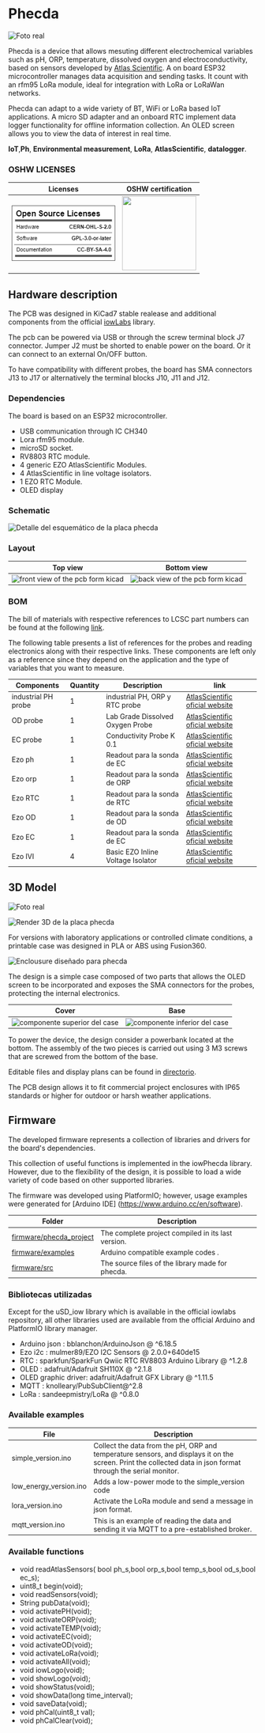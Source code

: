 # Phecda

![Foto real](3Dmodel/V1/photo_2.jpg)

Phecda is a device that allows mesuting different electrochemical variables such as pH, ORP, temperature, dissolved oxygen and electroconductivity, based on sensors developed by [Atlas Scientific](https://atlas-scientific.com/).
A on board ESP32 microcontroller manages data acquisition and sending tasks. It count with an rfm95 LoRa module, ideal for integration with LoRa or LoRaWan networks.

Phecda can adapt to a wide variety of BT, WiFi or LoRa based IoT applications.
A micro SD adapter and an onboard RTC implement data logger functionality for offline information collection. An OLED screen allows you to view the data of interest in real time.

**IoT**,**Ph**, **Environmental measurement**, **LoRa**, **AtlasScientific**, **datalogger**.

### OSHW LICENSES

| Licenses           | OSHW certification   |
| --------------- | -------------- |
| ![OSL](LICENSES/OSL.png)       | <img src="LICENSES/certification-mark-CL000005-stacked.png" width="150" height="150"> |


## Hardware description
The PCB was designed in KiCad7 stable realease and additional components from the official [iowLabs](https://github.com/iowlabs/KiCad_Lib) library.

The pcb can be powered via USB or through the screw terminal block J7 connector. Jumper J2 must be shorted to enable power on the board. Or it can connect to an external On/OFF button.

To have compatibility with different probes, the board has SMA connectors J13 to J17 or alternatively the terminal blocks J10, J11 and J12.

### Dependencies
The board is based on an ESP32 microcontroller.

- USB communication through IC CH340
- Lora rfm95 module.
- microSD socket.
- RV8803 RTC module.
- 4 generic EZO AtlasScientific Modules.
- 4 AtlasScientific in line voltage isolators.
- 1 EZO RTC Module.
- OLED display

### Schematic

![Detalle del esquemático de la placa phecda](hardware/output_files/Phecda_board.svg)

### Layout

| Top view | Bottom view |
| -------- | ----------- |
| ![front view of the pcb form kicad](hardware/output_files/phecda_top.png)|![back view of the pcb form kicad](hardware/output_files/phecda_bottom.png)|


### BOM
The bill of materials with respective references to LCSC part numbers can be found at the following [link](hardware/output_files/Phecda_board.csv).

The following table presents a list of references for the probes and reading electronics along with their respective links. These components are left only as a reference since they depend on the application and the type of variables that you want to measure.

| Components | Quantity | Description | link  |
|----------- | ---------| ----------- | ------------------ |
|industrial PH probe | 1 | industrial PH, ORP y RTC  probe | [AtlasScientific oficial website](https://atlas-scientific.com/ph/industrial-ph-orp-temp-probe-ph/)|  
|OD probe | 1 | Lab Grade Dissolved Oxygen Probe | [AtlasScientific oficial website](https://atlas-scientific.com/probes/dissolved-oxygen-probe/)|  
|EC probe | 1 | Conductivity Probe K 0.1 | [AtlasScientific oficial website](https://atlas-scientific.com/probes/conductivity-probe-k-0-1/)|  
|Ezo ph | 1 | Readout para la sonda de EC | [AtlasScientific oficial website](https://atlas-scientific.com/embedded-solutions/ezo-ph-circuit/)|  
|Ezo orp | 1 | Readout para la sonda de ORP | [AtlasScientific oficial website](https://atlas-scientific.com/embedded-solutions/ezo-orp-circuit/)|  
|Ezo RTC | 1 | Readout para la sonda de RTC | [AtlasScientific oficial website](https://atlas-scientific.com/embedded-solutions/ezo-rtd-temperature-circuit/)|  
|Ezo OD | 1 | Readout para la sonda de OD | [AtlasScientific oficial website](https://atlas-scientific.com/embedded-solutions/ezo-dissolved-oxygen-circuit/)|  
|Ezo EC | 1 | Readout para la sonda de EC | [AtlasScientific oficial website](https://atlas-scientific.com/embedded-solutions/ezo-conductivity-circuit/)|  
|Ezo IVI | 4 | Basic EZO Inline Voltage Isolator | [AtlasScientific oficial website](https://atlas-scientific.com/ezo-accessories/basic-ezo-inline-voltage-isolator/)|  


## 3D Model

![Foto real](3Dmodel/V1/photo_1.jpg)

![Render 3D de la placa phecda](hardware/output_files/Phecda_board.png)

For versions with laboratory applications or controlled climate conditions, a printable case  was designed in PLA or ABS using  Fusion360.

![Enclousure diseñado para phecda](3Dmodel/V2/full_view.png)

The design is a simple case composed of two parts that allows the OLED screen to be incorporated and exposes the SMA connectors for the probes, protecting the internal electronics.

| Cover | Base |
| -------- | ----------- |
| ![componente superior del case](3Dmodel/V2/top_v2.png)|![componente inferior del case](3Dmodel/V2/base_v2.png)|

To power the device, the design consider a powerbank located at the bottom. The assembly of the two pieces is carried out using 3 M3 screws that are screwed from the bottom of the base.

Editable files and display plans can be found in [directorio](3Dmodel/).

The PCB design allows it to fit commercial project enclosures with IP65 standards or higher for outdoor or harsh weather applications.

## Firmware

The developed firmware represents a collection of libraries and drivers for the board's dependencies.

This collection of useful functions is implemented in the iowPhecda library. However, due to the flexibility of the design, it is possible to load a wide variety of code based on other supported libraries.

The firmware was developed using PlatformIO; however, usage examples were generated for [Arduino IDE] (https://www.arduino.cc/en/software).

|  Folder  | Description |
| -----------| ----------- |
| [firmware/phecda_project](firmware/phecda_project) | The complete project compiled in its last version.|
| [firmware/examples](firmware/examples) | Arduino compatible example codes .|
| [firmware/src](firmware/src) | The source files of the library made for phecda.|

### Bibliotecas utilizadas
Except for the uSD_iow library which is available in the official iowlabs repository, all other libraries used are available from the official Arduino and PlatformIO library manager.

- Arduino json       : bblanchon/ArduinoJson @ ^6.18.5
- Ezo i2c            : mulmer89/EZO I2C Sensors @ 2.0.0+640de15
- RTC                : sparkfun/SparkFun Qwiic RTC RV8803 Arduino Library @ ^1.2.8
- OLED               : adafruit/Adafruit SH110X @ ^2.1.8
- OLED graphic driver: adafruit/Adafruit GFX Library @ ^1.11.5
- MQTT               : knolleary/PubSubClient@^2.8
- LoRa               : sandeepmistry/LoRa @ ^0.8.0

### Available examples

| File | Description |
|---------|-------------|
| simple_version.ino  | Collect the data from the pH, ORP and temperature sensors, and displays it on the screen. Print the collected data in json format through the serial monitor. |
| low_energy_version.ino |  Adds a low-power mode to the simple_version code |
| lora_version.ino | Activate the LoRa module and send a message in json format. |
| mqtt_version.ino | This is an example of reading the data and sending it via MQTT to a pre-established broker.|

### Available functions

- void readAtlasSensors( bool ph_s,bool orp_s,bool temp_s,bool od_s,bool ec_s);
- uint8_t begin(void);
- void readSensors(void);
- String pubData(void);
- void activatePH(void);
- void activateORP(void);
- void activateTEMP(void);
- void activateEC(void);
- void activateOD(void);
- void activateLoRa(void);
- void activateAll(void);
- void iowLogo(void);
- void showLogo(void);
- void showStatus(void);
- void showData(long time_interval);
- void saveData(void);
- void phCal(uint8_t val);
- void phCalClear(void);
